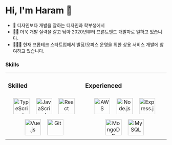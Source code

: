 <div>
  
  # Hi, I'm Haram 👋
  
  <ul>
    <li>🌱 디자인보다 개발을 잘하는 디자인과 학부생에서</li>
    <li>💪🏻 더욱 개발 실력을 갈고 닦아 2020년부터 프론트엔드 개발자로 일하고 있습니다.</li>
    <li>🧑🏻‍💻 현재 프롭테크 스타트업에서 빌딩/오피스 운영을 위한 상용 서비스 개발에 참여하고 있습니다.</li>
  </ul>
  
  ### Skills
  <table>
    <tr>
      <td valign="top" width="auto">

  ### Skilled  
  <div align="center">
  <img style="margin: 8px" src="https://profilinator.rishav.dev/skills-assets/typescript-original.svg" alt="TypeScript" height="50" />
  <img style="margin: 8px" src="https://profilinator.rishav.dev/skills-assets/javascript-original.svg" alt="JavaScript" height="50" />
  <img style="margin: 8px" src="https://profilinator.rishav.dev/skills-assets/react-original-wordmark.svg" alt="React" height="50" />  
  <img style="margin: 8px" src="https://profilinator.rishav.dev/skills-assets/vuejs-original-wordmark.svg" alt="Vue.js" height="50" />
  <!--img style="margin: 8px" src="https://profilinator.rishav.dev/skills-assets/nuxt.png" alt="Nuxt JS" height="50" /-->  
  <img style="margin: 8px" src="https://profilinator.rishav.dev/skills-assets/git-scm-icon.svg" alt="Git" height="50" />  
  </div>

</td><td valign="top" width="auto">

### Experienced  
<div align="center">
<img style="margin: 8px" src="https://profilinator.rishav.dev/skills-assets/amazonwebservices-original-wordmark.svg" alt="AWS" height="50" />  
<img style="margin: 8px" src="https://profilinator.rishav.dev/skills-assets/nodejs-original-wordmark.svg" alt="Node.js" height="50" />  
<img style="margin: 8px" src="https://profilinator.rishav.dev/skills-assets/express-original-wordmark.svg" alt="Express.js" height="50" />  
<img style="margin: 8px" src="https://profilinator.rishav.dev/skills-assets/mongodb-original-wordmark.svg" alt="MongoDB" height="50" />  
<img style="margin: 8px" src="https://profilinator.rishav.dev/skills-assets/mysql-original-wordmark.svg" alt="MySQL" height="50" />  
</div>

</table>

<!--   #### 🎪 Skilled
  <hr />
  <img src="https://img.shields.io/badge/HTML-E34F26?style=for-the-badge&logo=HTML5&logoColor=white"/>&nbsp;
  <img src="https://img.shields.io/badge/CSS-1572B6?style=for-the-badge&logo=CSS3&logoColor=white"/>&nbsp;
  <img src="https://img.shields.io/badge/SCSS-CC6699?style=for-the-badge&logo=sass&logoColor=white"/>&nbsp;
  <img src="https://img.shields.io/badge/JavaScript-F7DF1E?style=for-the-badge&logo=JavaScript&logoColor=white"/>&nbsp;
  <img src="https://img.shields.io/badge/React-61DAFB?style=for-the-badge&logo=REACT&logoColor=white"/>&nbsp;
  <img src="https://img.shields.io/badge/Vue-4FC08D?style=for-the-badge&logo=Vue.js&logoColor=white"/>
 -->
  </div>


<!--
**kimaramy/kimaramy** is a ✨ _special_ ✨ repository because its `README.md` (this file) appears on your GitHub profile.

Here are some ideas to get you started:

- 🔭 I’m currently working on ...
- 🌱 I’m currently learning ...
- 👯 I’m looking to collaborate on ...
- 🤔 I’m looking for help with ...
- 💬 Ask me about ...
- 📫 How to reach me: ...
- 😄 Pronouns: ...
- ⚡ Fun fact: ...
-->

